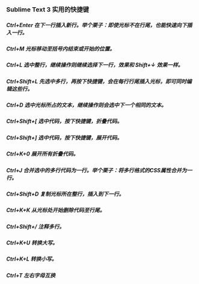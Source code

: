 ### Sublime Text 3 实用的快捷键
##### Ctrl+Enter 在下一行插入新行。举个栗子：即使光标不在行尾，也能快速向下插入一行。
##### Ctrl+M 光标移动至括号内结束或开始的位置。
##### Ctrl+L 选中整行，继续操作则继续选择下一行，效果和 Shift+↓ 效果一样。
##### Ctrl+Shift+L 先选中多行，再按下快捷键，会在每行行尾插入光标，即可同时编辑这些行。
##### Ctrl+D 选中光标所占的文本，继续操作则会选中下一个相同的文本。
##### Ctrl+Shift+[ 选中代码，按下快捷键，折叠代码。
##### Ctrl+Shift+] 选中代码，按下快捷键，展开代码。
##### Ctrl+K+0 展开所有折叠代码。

##### Ctrl+J 合并选中的多行代码为一行。举个栗子：将多行格式的CSS属性合并为一行。
##### Ctrl+Shift+D  复制光标所在整行，插入到下一行。
##### Ctrl+K+K 从光标处开始删除代码至行尾。
##### Ctrl+Shift+/ 注释多行。

##### Ctrl+K+U 转换大写。
##### Ctrl+K+L 转换小写。

##### Ctrl+T 左右字母互换
